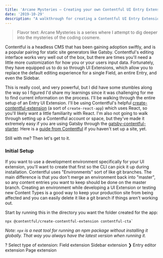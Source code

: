 ```yaml
---
title: 'Arcane Mysteries — Creating your own Contentful UI Entry Extension'
date: '2019-10-29'
description: "A walkthrough for creating a Contentful UI Entry Extension for conditionally loaded fields, using their starter."
---
```


> Flavor text: Arcane Mysteries is a series where I attempt to dig deeper into the mysteries of the coding cosmere.

Contentful is a headless CMS that has been gaining adoption swiftly, and is a popular pairing for static site generators like Gatsby. Contentful's editing interface works very well out of the box, but there are times you'll need a little more customization for how you or your users input data. Fortunately, they have equipped us to do so through UI Extensions, which allow you to replace the default editing experience for a single Field, an entire Entry, and even the Sidebar.

This is really cool, and very powerful, but I did have some stumbles along the way so I figured I'd share my learnings since it was challenging for me to find current information on the process. I'll be walking through the entire setup of an Entry UI Extension. I'll be using Contentful's helpful [create-contentful-extension](https://github.com/contentful/create-contentful-extension) (a sort of `create-react-app`) which uses React, so you'll likely want a little familiarity with React. I'm also not going to walk through setting up a Contentful account or space, but they've made it extremely easy if you are using Gatsby through the [gatsby-contentful-starter](https://github.com/contentful-userland/gatsby-contentful-starter). Here is a [guide from Contentful](https://www.contentful.com/r/knowledgebase/gatsbyjs-and-contentful-in-five-minutes/) if you haven't set up a site, yet.

Still with me? Then let's get to it.

### Initial Setup
If you want to use a development environment specifically for your UI extension, you'll want to create that first so the CLI can pick it up during installation. Contentful uses "Environments" sort of like git branches. The main difference is that you don't merge an environment back into "master", so any content entries you want to keep should be done on the master branch. Creating an environment while developing a UI Extension or testing new Content Types is a good way to keep your production site from being affected and you can easily delete it like a git branch if things aren't working out.

Start by running this in the directory you want the folder created for the app:
```
npx @contentful/create-contentful-extension contentful-cta`
```
*Note: `npx` is a neat tool for running an npm package without installing it globally. That way you always have the latest version when running it.* 



? Select type of extension:
  Field extension
  Sidebar extension
❯ Entry editor extension
  Page extension
```
